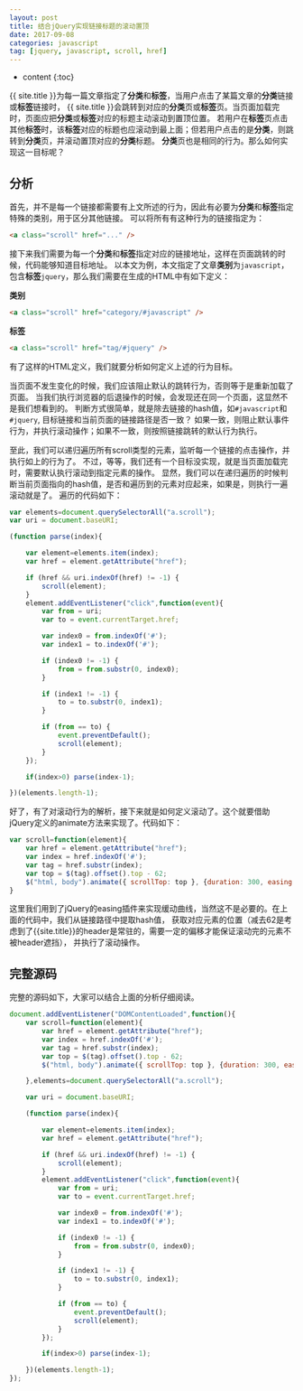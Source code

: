 ```yaml
---
layout: post
title: 结合jQuery实现链接标题的滚动置顶
date: 2017-09-08
categories: javascript
tag: [jquery, javascript, scroll, href]
---
```

* content
{:toc}

{{ site.title }}为每一篇文章指定了**分类**和**标签**，当用户点击了某篇文章的**分类**链接或**标签**链接时，
{{ site.title }}会跳转到对应的**分类**页或**标签**页。当页面加载完时，页面应把**分类**或**标签**对应的标题主动滚动到置顶位置。
若用户在**标签**页点击其他**标签**时，该**标签**对应的标题也应滚动到最上面；但若用户点击的是**分类**，则跳转到**分类**页，并滚动置顶对应的**分类**标题。
**分类**页也是相同的行为。那么如何实现这一目标呢？


## 分析

首先，并不是每一个链接都需要有上文所述的行为，因此有必要为**分类**和**标签**指定特殊的类别，用于区分其他链接。
可以将所有有这种行为的链接指定为：
```html
<a class="scroll" href="..." />
```
接下来我们需要为每一个**分类**和**标签**指定对应的链接地址，这样在页面跳转的时候，代码能够知道目标地址。
以本文为例，本文指定了文章**类别**为```javascript```，包含**标签**```jquery```，那么我们需要在生成的HTML中有如下定义：

**类别**

```html
<a class="scroll" href="category/#javascript" />
```
**标签**
```html
<a class="scroll" href="tag/#jquery" />
```
有了这样的HTML定义，我们就要分析如何定义上述的行为目标。

当页面不发生变化的时候，我们应该阻止默认的跳转行为，否则等于是重新加载了页面。
当我们执行浏览器的后退操作的时候，会发现还在同一个页面，这显然不是我们想看到的。
判断方式很简单，就是除去链接的hash值，如```#javascript```和```#jquery```, 目标链接和当前页面的链接路径是否一致？
如果一致，则阻止默认事件行为，并执行滚动操作；如果不一致，则按照链接跳转的默认行为执行。

至此，我们可以递归遍历所有scroll类型的元素，监听每一个链接的点击操作，并执行如上的行为了。
不过，等等，我们还有一个目标没实现，就是当页面加载完时，需要默认执行滚动到指定元素的操作。
显然，我们可以在递归遍历的时候判断当前页面指向的hash值，是否和遍历到的元素对应起来，如果是，则执行一遍滚动就是了。
遍历的代码如下：
```js
var elements=document.querySelectorAll("a.scroll");
var uri = document.baseURI;

(function parse(index){

    var element=elements.item(index);
    var href = element.getAttribute("href");

    if (href && uri.indexOf(href) != -1) {
        scroll(element);
    }
    element.addEventListener("click",function(event){
        var from = uri;
        var to = event.currentTarget.href;

        var index0 = from.indexOf('#');
        var index1 = to.indexOf('#');

        if (index0 != -1) {
            from = from.substr(0, index0);
        }

        if (index1 != -1) {
            to = to.substr(0, index1);
        }

        if (from == to) {
            event.preventDefault();
            scroll(element);
        }
    });

    if(index>0) parse(index-1);

})(elements.length-1);
```
好了，有了对滚动行为的解析，接下来就是如何定义滚动了。这个就要借助jQuery定义的animate方法来实现了。代码如下：
```js
var scroll=function(element){
    var href = element.getAttribute("href");
    var index = href.indexOf('#');
    var tag = href.substr(index);
    var top = $(tag).offset().top - 62;
    $("html, body").animate({ scrollTop: top }, {duration: 300, easing: "easeOutSine"});
}
```
这里我们用到了jQuery的easing插件来实现缓动曲线，当然这不是必要的。在上面的代码中，我们从链接路径中提取hash值，
获取对应元素的位置（减去62是考虑到了{{site.title}}的header是常驻的，需要一定的偏移才能保证滚动完的元素不被header遮挡），
并执行了滚动操作。

## 完整源码

完整的源码如下，大家可以结合上面的分析仔细阅读。

```js
document.addEventListener("DOMContentLoaded",function(){
    var scroll=function(element){
        var href = element.getAttribute("href");
        var index = href.indexOf('#');
        var tag = href.substr(index);
        var top = $(tag).offset().top - 62;
        $("html, body").animate({ scrollTop: top }, {duration: 300, easing: "easeOutSine"});

    },elements=document.querySelectorAll("a.scroll");

    var uri = document.baseURI;

    (function parse(index){

        var element=elements.item(index);
        var href = element.getAttribute("href");

        if (href && uri.indexOf(href) != -1) {
            scroll(element);
        }
        element.addEventListener("click",function(event){
            var from = uri;
            var to = event.currentTarget.href;

            var index0 = from.indexOf('#');
            var index1 = to.indexOf('#');

            if (index0 != -1) {
                from = from.substr(0, index0);
            }

            if (index1 != -1) {
                to = to.substr(0, index1);
            }

            if (from == to) {
                event.preventDefault();
                scroll(element);
            }
        });

        if(index>0) parse(index-1);

    })(elements.length-1);
});

```
